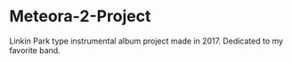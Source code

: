 # Meteora-2-Project
Linkin Park type instrumental album project made in 2017.  Dedicated to my favorite band.
